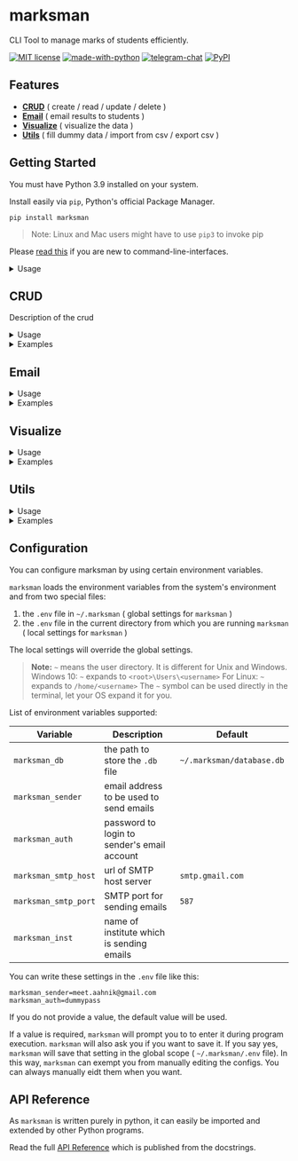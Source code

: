 # marksman

CLI Tool to manage marks of students efficiently.

[![MIT license](https://img.shields.io/pypi/l/ansicolortags.svg)](https://github.com/aahnik/cbse-xii-cs-proj/blob/main/project/LICENSE)
[![made-with-python](https://img.shields.io/badge/Made%20with-Python-1f425f.svg)](https://www.python.org/)
[![telegram-chat](https://img.shields.io/badge/chat-@aahnikdaw-blue?logo=telegram)](https://telegram.me/aahnikdaw)
[![PyPI](https://img.shields.io/pypi/v/marksman)](https://pypi.org/project/marksman/)

## Features

- [**CRUD**](#crud) ( create / read / update / delete )
- [**Email**](#crud) ( email results to students )
- [**Visualize**](#visualize) ( visualize the data )
- [**Utils**](#utils) ( fill dummy data / import from csv / export csv )

## Getting Started

You must have Python 3.9 installed on your system.

Install easily via `pip`, Python's official Package Manager.

```shell
pip install marksman
```

>Note: Linux and Mac users might have to use `pip3` to invoke pip

Please [read this](https://github.com/aahnik/cbse-xii-cs-proj/blob/main/project/docs/cli_for_beginners.md) if you are new to command-line-interfaces.


<details>
<summary> Usage </summary>

Open your terminal and run `marksman --help` and you will get the following output.

```shell

usage: marksman [-h] [-l] [-v] {crud,email,visualize,utils} ...

CLI Tool to manage marks of students efficiently

optional arguments:
  -h, --help            show this help message and exit
  -l, --loud            increase output verbosity
  -v, --version         show programs version number and exit

actions:
  {crud,email,visualize,utils}
                        actions you can take
    crud                Do crud operations
    email               Email results to students
    visualize           Visualize the results
    utils               Additional utility tools for marksman

For tutorials and documentation visit https://git.io/JL1iI

```
> **Tip**: You can use the alias `mm` instead of typing the long `marksman`. Its already set for you when you install.

</details>


## CRUD

Description of the crud

<details>
<summary> Usage </summary>

Running `marksman crud --help` will give this.

```shell

usage: marksman crud [-h] {students,exams,marks}

positional arguments:
  {students,exams,marks}
                        Choose what data you want to crud

optional arguments:
  -h, --help            show this help message and exit
```

</details>



<details>
<summary> Examples </summary>

</details>


## Email

<details>
<summary> Usage </summary>

Running `marksman email --help` will give this.

```shell

usage: marksman email [-h] exam

positional arguments:
  exam        exam uid

optional arguments:
  -h, --help  show this help message and exit
```

</details>

<details>
<summary> Examples </summary>

</details>

## Visualize

<details>
<summary> Usage </summary>

Running `marksman visualize --help` will give this.

```shell

usage: marksman visualize [-h] [--r ROLL] exam

positional arguments:
  exam        exam uid

optional arguments:
  -h, --help  show this help message and exit
  --r ROLL    roll number of student (default=0 for all)
```

</details>

<details>
<summary> Examples </summary>

</details>

## Utils

<details>
<summary> Usage </summary>

Running `marksman utils --help` will give this.

```shell

usage: marksman utils [-h] {dummy,import,export}

positional arguments:
  {dummy,import,export}
                        Choose the task you want to perform

optional arguments:
  -h, --help            show this help message and exit
```

</details>


<details>
<summary> Examples </summary>

</details>

## Configuration

You can configure marksman by using certain environment variables.

`marksman` loads the environment variables from the system's environment and from two special files:
1. the `.env` file in `~/.marksman` ( global settings for `marksman` )
2. the `.env` file in the current directory from which you are running `marksman` ( local settings for `marksman` )

The local settings will override the global settings.

>**Note:** `~` means the user directory. It is different for Unix and Windows.
> Windows 10: `~` expands to `<root>\Users\<username>`
> For Linux: `~` expands to `/home/<username>`
> The `~` symbol can be used directly in the terminal, let your OS expand it for you.

List of environment variables supported:

| Variable | Description | Default |
|--|--|--|
| `marksman_db` | the path to store the `.db` file | `~/.marksman/database.db` |
| `marksman_sender` | email address to be used to send emails |  |
| `marksman_auth` | password to login to sender's email account |  |
| `marksman_smtp_host` | url of SMTP host server  | `smtp.gmail.com` |
| `marksman_smtp_port` | SMTP port for sending emails | `587` |
| `marksman_inst` | name of institute which is sending emails |  |

You can write these settings in the `.env` file like this:

```text
marksman_sender=meet.aahnik@gmail.com
marksman_auth=dummypass
```
If you do not provide a value, the default value will be used.

If a value is required, `marksman` will prompt you to to enter it during program execution.
`marksman` will also ask you if you want to save it. If you say yes, `marksman` will save that setting in the global scope ( `~/.marksman/.env` file). In this way, `marksman` can exempt you from manually editing the configs. You can always manually eidt them when you want.





## API Reference

As `marksman` is written purely in python, it can easily be imported and extended by other Python programs.

Read the full [API Reference](https://aahnik.github.io/cbse-xii-cs-proj/marksman/) which is published from the docstrings.


